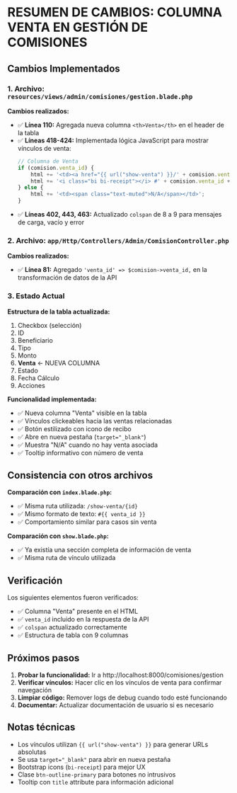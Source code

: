 # RESUMEN DE CAMBIOS: COLUMNA VENTA EN GESTIÓN DE COMISIONES

## Cambios Implementados

### 1. Archivo: `resources/views/admin/comisiones/gestion.blade.php`

**Cambios realizados:**
- ✅ **Línea 110:** Agregada nueva columna `<th>Venta</th>` en el header de la tabla
- ✅ **Líneas 418-424:** Implementada lógica JavaScript para mostrar vínculos de venta:
  ```javascript
  // Columna de Venta
  if (comision.venta_id) {
      html += '<td><a href="{{ url("show-venta") }}/' + comision.venta_id + '" target="_blank" class="btn btn-sm btn-outline-primary" title="Ver Venta #' + comision.venta_id + '">';
      html += '<i class="bi bi-receipt"></i> #' + comision.venta_id + '</a></td>';
  } else {
      html += '<td><span class="text-muted">N/A</span></td>';
  }
  ```
- ✅ **Líneas 402, 443, 463:** Actualizado `colspan` de 8 a 9 para mensajes de carga, vacío y error

### 2. Archivo: `app/Http/Controllers/Admin/ComisionController.php`

**Cambios realizados:**
- ✅ **Línea 81:** Agregado `'venta_id' => $comision->venta_id,` en la transformación de datos de la API

### 3. Estado Actual

**Estructura de la tabla actualizada:**
1. Checkbox (selección)
2. ID
3. Beneficiario  
4. Tipo
5. Monto
6. **Venta** ← NUEVA COLUMNA
7. Estado
8. Fecha Cálculo
9. Acciones

**Funcionalidad implementada:**
- ✅ Nueva columna "Venta" visible en la tabla
- ✅ Vínculos clickeables hacia las ventas relacionadas
- ✅ Botón estilizado con icono de recibo
- ✅ Abre en nueva pestaña (`target="_blank"`)
- ✅ Muestra "N/A" cuando no hay venta asociada
- ✅ Tooltip informativo con número de venta

## Consistencia con otros archivos

**Comparación con `index.blade.php`:**
- ✅ Misma ruta utilizada: `/show-venta/{id}`
- ✅ Mismo formato de texto: `#{{ venta_id }}`
- ✅ Comportamiento similar para casos sin venta

**Comparación con `show.blade.php`:**
- ✅ Ya existía una sección completa de información de venta
- ✅ Misma ruta de vínculo utilizada

## Verificación

Los siguientes elementos fueron verificados:
- ✅ Columna "Venta" presente en el HTML
- ✅ `venta_id` incluido en la respuesta de la API
- ✅ `colspan` actualizado correctamente
- ✅ Estructura de tabla con 9 columnas

## Próximos pasos

1. **Probar la funcionalidad:** Ir a http://localhost:8000/comisiones/gestion
2. **Verificar vínculos:** Hacer clic en los vínculos de venta para confirmar navegación
3. **Limpiar código:** Remover logs de debug cuando todo esté funcionando
4. **Documentar:** Actualizar documentación de usuario si es necesario

## Notas técnicas

- Los vínculos utilizan `{{ url("show-venta") }}` para generar URLs absolutas
- Se usa `target="_blank"` para abrir en nueva pestaña
- Bootstrap icons (`bi-receipt`) para mejor UX
- Clase `btn-outline-primary` para botones no intrusivos
- Tooltip con `title` attribute para información adicional
